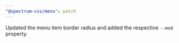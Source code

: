 ```yaml
---
"@spectrum-css/menu": patch
---
```


Updated the menu item border radius and added the respective `--mod` property.
